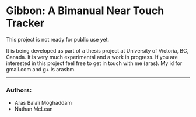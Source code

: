 
# Gibbon: A Bimanual Near Touch Tracker #
This project is not ready for public use yet.
 
It is being developed as part of a thesis project at University of Victoria, BC, Canada. It is very much experimental and a work in progress. If you are interested in this project feel free to get in touch with me (aras). My id for gmail.com and g+ is arasbm.
***

### Authors: ###
* Aras Balali Moghaddam
* Nathan McLean

